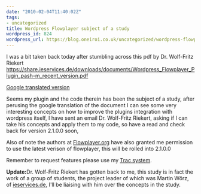 ```yaml
---
date: "2010-02-04T11:40:02Z"
tags:
- uncategorized
title: Wordpress Flowplayer subject of a study
wordpress_id: 824
wordpress_url: https://blog.oneiroi.co.uk/uncategorized/wordpress-flowplayer-subject-of-a-study
---
```

I was a bit taken back today after stumbling across this pdf by Dr. Wolf-Fritz Riekert <a href="https://share.ieservices.de/downloads/documents/Wordpress_Flowplayer_Plugin_pash-m_recent_version.pdf">https://share.ieservices.de/downloads/documents/Wordpress_Flowplayer_Plugin_pash-m_recent_version.pdf</a>

<a href="https://translate.google.co.uk/translate?hl=en&sl=de&u=https://share.ieservices.de/downloads/documents/Wordpress_Flowplayer_Plugin_pash-m_recent_version.pdf&ei=EqtqS5qpI8mPjAeyq-3MBw&sa=X&oi=translate&ct=result&resnum=5&ved=0CBwQ7gEwBDgK&prev=/search%3Fq%3Dd.busby%2540blog.oneiroi.co.uk%26hl%3Den%26client%3Dfirefox-a%26rls%3Dorg.mozilla:en-US:official%26hs%3DeTf%26sa%3DN%26start%3D10">
Google translated version</a>

Seems my plugin and the code therein has been the subject of a study, after perusing the google translation of the document I can see some very interesting concepts on how to improve the plugins integration with wordpress itself, I have sent an email Dr. Wolf-Fritz Riekert, asking if I can take his concepts and apply them to my code, so have a read and check back for version 2.1.0.0 soon, 

Also of note the authors at <a href="https://Flowplayer.org">Flowplayer.org</a> have also granted me permission to use the latest verison of flowplayer, this will be rolled into 2.1.0.0

Remember to request features please use my <a href="https://OFFLINE/saiweb/">Trac system</a>.

<strong>Update:</strong>Dr. Wolf-Fritz Riekert has gotten back to me, this study is in fact the work of a group of students, the project leader of which was Martin Wörz, of <a href="https://ieservices.de">ieservices.de</a>, I'll be liaising with him over the concepts in the study.


